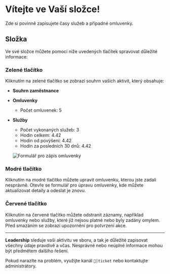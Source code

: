 # Vítejte ve Vaší složce!

Zde si povinně zapisujete časy služeb a případné omluvenky.

## **Složka**
Ve své složce můžete pomocí níže uvedených tlačítek spravovat důležité informace:

### **Zelené tlačítko**
Kliknutím na zelené tlačítko se zobrazí souhrn vašich aktivit, který obsahuje:
- **Souhrn zaměstnance**
- **Omluvenky**
  - Počet omluvenek: 5
- **Služby**
  - Počet vykonaných služeb: 3
  - Hodin celkem: 4.42
  - Hodin od povýšení: 4.42
  - Hodin za posledních 30 dnů: 4.42

  ![Formulář pro zápis omluvenky](/media/assets/bot/složka.png)

### **Modré tlačítko**
Kliknutím na modré tlačítko můžete upravit omluvenku, kterou jste zadali nesprávně. Otevře se formulář pro úpravu omluvenky, kde můžete aktualizovat detaily a odeslat je znovu.

### **Červené tlačítko**
Kliknutím na červené tlačítko můžete odstranit záznamy, například omluvenky nebo služby, které již nejsou platné nebo byly zadány omylem. Před smazáním se zobrazí upozornění pro potvrzení akce.

---

**Leadership** sleduje vaši aktivitu ve sboru, a tak je důležité zapisovat všechny údaje pravdivě a včas. Nesprávné nebo neúplné informace mohou být předmětem dalšího řešení.

Pokud narazíte na problém, využijte kanál `📨│ticket` nebo kontaktujte administrátory.